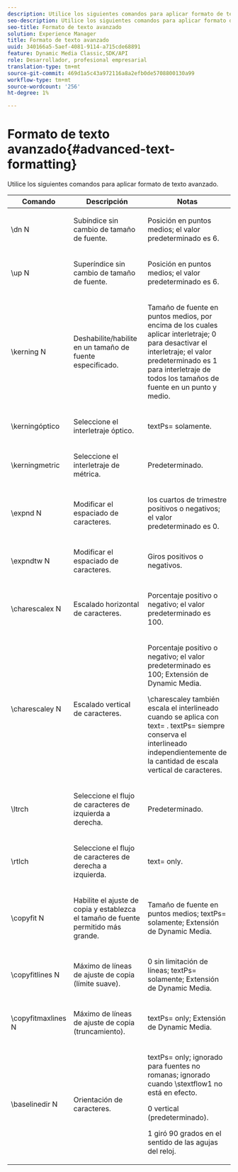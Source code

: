 ```yaml
---
description: Utilice los siguientes comandos para aplicar formato de texto avanzado.
seo-description: Utilice los siguientes comandos para aplicar formato de texto avanzado.
seo-title: Formato de texto avanzado
solution: Experience Manager
title: Formato de texto avanzado
uuid: 340166a5-5aef-4081-9114-a715cde68891
feature: Dynamic Media Classic,SDK/API
role: Desarrollador, profesional empresarial
translation-type: tm+mt
source-git-commit: 469d1a5c43a972116a8a2efb0de5708800130a99
workflow-type: tm+mt
source-wordcount: '256'
ht-degree: 1%

---
```



# Formato de texto avanzado{#advanced-text-formatting}

Utilice los siguientes comandos para aplicar formato de texto avanzado.

<table id="table_43B2EB887C0F471BB60C23B570E7D3D2"> 
 <thead> 
  <tr> 
   <th class="entry"> Comando </th> 
   <th class="entry"> Descripción </th> 
   <th class="entry"> Notas </th> 
  </tr> 
 </thead>
 <tbody> 
  <tr> 
   <td> <span class="codeph"> \dn  <span class="varname"> N  </span> </span> </td> 
   <td> <p>Subíndice sin cambio de tamaño de fuente. </p> </td> 
   <td> <p>Posición en puntos medios; el valor predeterminado es 6. </p> </td> 
  </tr> 
  <tr> 
   <td> <span class="codeph"> \up  <span class="varname"> N  </span> </span> </td> 
   <td> <p>Superíndice sin cambio de tamaño de fuente. </p> </td> 
   <td> <p>Posición en puntos medios; el valor predeterminado es 6. </p> </td> 
  </tr> 
  <tr> 
   <td> <span class="codeph"> \kerning  <span class="varname"> N  </span> </span> </td> 
   <td> <p>Deshabilite/habilite en un tamaño de fuente especificado. </p> </td> 
   <td> <p>Tamaño de fuente en puntos medios, por encima de los cuales aplicar interletraje; 0 para desactivar el interletraje; el valor predeterminado es 1 para interletraje de todos los tamaños de fuente en un punto y medio. </p> </td> 
  </tr> 
  <tr> 
   <td> <span class="codeph"> \kerningóptico  </span> </td> 
   <td> <p>Seleccione el interletraje óptico. </p> </td> 
   <td> <p> <span class="codeph"> textPs=  </span> solamente. </p> </td> 
  </tr> 
  <tr> 
   <td> <span class="codeph"> \kerningmetric  </span> </td> 
   <td> <p>Seleccione el interletraje de métrica. </p> </td> 
   <td> <p>Predeterminado. </p> </td> 
  </tr> 
  <tr> 
   <td> <span class="codeph"> \expnd  <span class="varname"> N  </span> </span> </td> 
   <td> <p>Modificar el espaciado de caracteres. </p> </td> 
   <td> <p>los cuartos de trimestre positivos o negativos; el valor predeterminado es 0. </p> </td> 
  </tr> 
  <tr> 
   <td> <span class="codeph"> \expndtw  <span class="varname"> N  </span> </span> </td> 
   <td> <p>Modificar el espaciado de caracteres. </p> </td> 
   <td> <p>Giros positivos o negativos. </p> </td> 
  </tr> 
  <tr> 
   <td> <span class="codeph"> \charescalex  <span class="varname"> N  </span> </span> </td> 
   <td> <p>Escalado horizontal de caracteres. </p> </td> 
   <td> <p>Porcentaje positivo o negativo; el valor predeterminado es 100. </p> </td> 
  </tr> 
  <tr> 
   <td> <span class="codeph"> \charescaley  <span class="varname"> N  </span> </span> </td> 
   <td> <p>Escalado vertical de caracteres. </p> </td> 
   <td> <p>Porcentaje positivo o negativo; el valor predeterminado es 100; Extensión de Dynamic Media. </p> <p> <span class="codeph"> \charescaley  </span> también escala el interlineado cuando se aplica con  <span class="codeph"> text=  </span>. <span class="codeph"> textPs=  </span> siempre conserva el interlineado independientemente de la cantidad de escala vertical de caracteres. </p> </td> 
  </tr> 
  <tr> 
   <td> <span class="codeph"> \ltrch  </span> </td> 
   <td> <p>Seleccione el flujo de caracteres de izquierda a derecha. </p> </td> 
   <td> <p>Predeterminado. </p> </td> 
  </tr> 
  <tr> 
   <td> <span class="codeph"> \rtlch  </span> </td> 
   <td> <p>Seleccione el flujo de caracteres de derecha a izquierda. </p> </td> 
   <td> <p> <span class="codeph"> text=  </span> only. </p> </td> 
  </tr> 
  <tr> 
   <td> <span class="codeph"> \copyfit  <span class="varname"> N  </span> </span> </td> 
   <td> <p>Habilite el ajuste de copia y establezca el tamaño de fuente permitido más grande. </p> </td> 
   <td> <p>Tamaño de fuente en puntos medios; <span class="codeph"> textPs= </span> solamente; Extensión de Dynamic Media. </p> </td> 
  </tr> 
  <tr> 
   <td> <span class="codeph"> \copyfitlines  <span class="varname"> N  </span> </span> </td> 
   <td> <p>Máximo de líneas de ajuste de copia (límite suave). </p> </td> 
   <td> <p>0 sin limitación de líneas; <span class="codeph"> textPs= </span> solamente; Extensión de Dynamic Media. </p> </td> 
  </tr> 
  <tr> 
   <td> <span class="codeph"> \copyfitmaxlines  <span class="varname"> N  </span> </span> </td> 
   <td> <p>Máximo de líneas de ajuste de copia (truncamiento). </p> </td> 
   <td> <p> <span class="codeph"> textPs=  </span> only; Extensión de Dynamic Media. </p> </td> 
  </tr> 
  <tr> 
   <td> <span class="codeph"> \baselinedir  <span class="varname"> N  </span> </span> </td> 
   <td> <p>Orientación de caracteres. </p> </td> 
   <td> <p> <span class="codeph"> textPs=  </span> only; ignorado para fuentes no romanas; ignorado cuando  <span class="codeph"> \stextflow1 no  </span> está en efecto. </p> <p>0 vertical (predeterminado). </p> <p>1 giró 90 grados en el sentido de las agujas del reloj. </p> </td> 
  </tr> 
 </tbody> 
</table>

